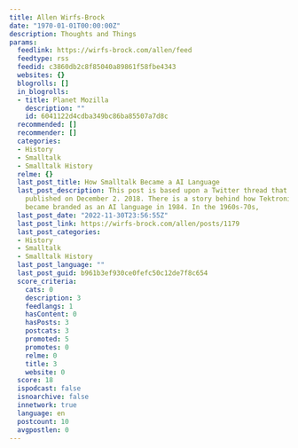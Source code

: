 ```yaml
---
title: Allen Wirfs-Brock
date: "1970-01-01T00:00:00Z"
description: Thoughts and Things
params:
  feedlink: https://wirfs-brock.com/allen/feed
  feedtype: rss
  feedid: c3860db2c8f85040a89861f58fbe4343
  websites: {}
  blogrolls: []
  in_blogrolls:
  - title: Planet Mozilla
    description: ""
    id: 6041122d4cdba349bc86ba85507a7d8c
  recommended: []
  recommender: []
  categories:
  - History
  - Smalltalk
  - Smalltalk History
  relme: {}
  last_post_title: How Smalltalk Became a AI Language
  last_post_description: This post is based upon a Twitter thread that was originally
    published on December 2. 2018. There is a story behind how Tektronix Smalltalk
    became branded as an AI language in 1984. In the 1960s-70s,
  last_post_date: "2022-11-30T23:56:55Z"
  last_post_link: https://wirfs-brock.com/allen/posts/1179
  last_post_categories:
  - History
  - Smalltalk
  - Smalltalk History
  last_post_language: ""
  last_post_guid: b961b3ef930ce0fefc50c12de7f8c654
  score_criteria:
    cats: 0
    description: 3
    feedlangs: 1
    hasContent: 0
    hasPosts: 3
    postcats: 3
    promoted: 5
    promotes: 0
    relme: 0
    title: 3
    website: 0
  score: 18
  ispodcast: false
  isnoarchive: false
  innetwork: true
  language: en
  postcount: 10
  avgpostlen: 0
---
```

